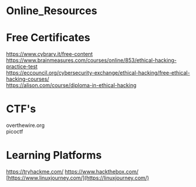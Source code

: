 # Online_Resources

# Free Certificates
https://www.cybrary.it/free-content<br>
https://www.brainmeasures.com/courses/online/853/ethical-hacking-practice-test<br>
https://eccouncil.org/cybersecurity-exchange/ethical-hacking/free-ethical-hacking-courses/<br>
https://alison.com/course/diploma-in-ethical-hacking<br>

# CTF's
overthewire.org<br>
picoctf<br>

# Learning Platforms
https://tryhackme.com/
https://www.hackthebox.com/
[https://www.linuxjourney.com/](https://linuxjourney.com/)
